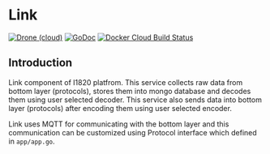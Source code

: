 # Link
[![Drone (cloud)](https://img.shields.io/drone/build/I1820/link.svg?style=flat-square)](https://cloud.drone.io/I1820/link)
[![GoDoc](https://img.shields.io/badge/godoc-reference-blue.svg?style=flat-square)](https://godoc.org/github.com/I1820/link)
[![Docker Cloud Build Status](https://img.shields.io/docker/cloud/build/i1820/link.svg?style=flat-square)](https://hub.docker.com/r/i1820/link)

## Introduction

Link component of I1820 platfrom. This service collects
raw data from bottom layer (protocols), stores them into mongo database
and decodes them using user selected decoder.
This service also sends data into bottom layer (protocols) after
encoding them using user selected encoder.

Link uses MQTT for communicating with the bottom layer and this communication can be customized
using Protocol interface which defined in `app/app.go`.

